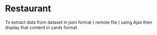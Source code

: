 # Restaurant
To extract data from dataset in json format ( remote file ) using Ajax then display that content in cards format.
